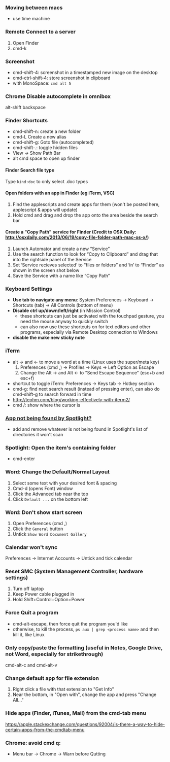 ### Moving between macs

- use time machine

### Remote Connect to a server
1. Open Finder
2. cmd-k

### Screenshot
- cmd-shift-4: screenshot in a timestamped new image on the desktop
- cmd-ctrl-shift-4: store screenshot in clipboard
- with MonoSpace: `cmd alt 5`

### Chrome Disable autocomplete in omnibox
alt-shift backspace

### Finder Shortcuts
- cmd-shift-n: create a new folder
- cmd-L Create a new alias
- cmd-shift-g: Goto file (autocompleted)
- cmd-shift-.: toggle hidden files
- View -> Show Path Bar
- alt cmd space to open up finder

#### Finder Search file type
Type `kind:doc` to only select .doc types

#### Open folders with an app in Finder (eg iTerm, VSC)
1. Find the applescripts and create apps for them (won't be posted here, applescript & apps will update)
2. Hold cmd and drag and drop the app onto the area beside the search bar

#### Create a "Copy Path" service for Finder (Credit to OSX Daily: http://osxdaily.com/2013/06/19/copy-file-folder-path-mac-os-x/)
1. Launch Automator and create a new “Service”
2. Use the search function to look for “Copy to Clipboard” and drag that into the rightside panel of the Service
3. Set ‘Service recieves selected’ to “files or folders” and ‘in’ to “Finder” as shown in the screen shot below
4. Save the Service with a name like “Copy Path”

### Keyboard Settings
- **Use tab to navigate any menu**: System Preferences -> Keyboard -> Shortcuts (tab) -> All Controls (bottom of menu)
- **Disable ctrl up/down/left/right** (in Mission Control)
  - these shortcuts can just be activated with the touchpad gesture, you need the mouse anyway to quickly switch
  - can also now use these shortcuts on for text editors and other programs, especially via Remote Desktop connection to Windows
- **disable the make new sticky note**

### iTerm
- alt -> and <- to move a word at a time (Linux uses the super/meta key)
  1. Preferences (cmd ,) -> Profiles -> Keys -> Left Option as Escape
  2. Change the Alt -> and Alt <- to "Send Escape Sequence" (esc+b and esc+f)
- shortcut to toggle iTerm: Preferences -> Keys tab -> Hotkey section
- cmd-g: find next search result (instead of pressing enter), can also do cmd-shift-g to search forward in time
- http://teohm.com/blog/working-effectively-with-iterm2/
- cmd /: show where the cursor is

### [App not being found by Spotlight?](https://apple.stackexchange.com/questions/236741/single-application-not-showing-up-in-spotlight)
- add and remove whatever is not being found in Spotlight's list of directories it won't scan

### Spotlight: Open the item's containing folder
- cmd-enter
### Word: Change the Default/Normal Layout
1. Select some text with your desired font & spacing 
2. Cmd-d (opens Font) window
3. Click the Advanced tab near the top
4. Click `Default ...` on the bottom left

### Word: Don't show start screen
1. Open Preferences (cmd ,)
2. Click the `General` button
3. Untick `Show Word Document Gallery`

### Calendar won't sync
Preferences -> Internet Accounts -> Untick and tick calendar

### Reset SMC (System Management Controller, hardware settings)
1. Turn off laptop
2. Keep Power cable plugged in
3. Hold Shift+Control+Option+Power

### Force Quit a program
- cmd-alt-escape, then force quit the program you'd like
- otherwise, to kill the process, `ps aux | grep <process name>` and then kill it, like Linux

### Only copy/paste the formatting (useful in Notes, Google Drive, not Word, especially for strikethrough)
cmd-alt-c and cmd-alt-v

### Change default app for file extension
1. Right click a file with that extension to "Get Info"
2. Near the bottom, in "Open with", change the app and press "Change All..."

### Hide apps (Finder, iTunes, Mail) from the cmd-tab menu
https://apple.stackexchange.com/questions/92004/is-there-a-way-to-hide-certain-apps-from-the-cmdtab-menu

### Chrome: avoid cmd q:
- Menu bar -> Chrome -> Warn before Qutting
